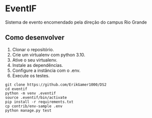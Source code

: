 # EventIF

Sistema de evento encomendado pela direção do campus Rio Grande

## Como desenvolver

1. Clonar o repositório.
2. Crie um virtualenv com python 3.10.
3. Ative o seu virtualenv.
4. Instale as dependências.
5. Configure a instância com o .env.
6. Execute os testes.

```console
git clone https://github.com/ErikGamer1000/DS2
cd eventif
python -m venv .eventif
source .eventif/bin/activate
pip install -r requirements.txt
cp contrib/env-sample .env
python manage.py test
```